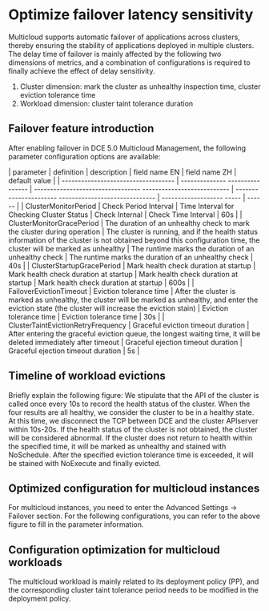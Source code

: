 # Optimize failover latency sensitivity

Multicloud supports automatic failover of applications across clusters, thereby ensuring the stability of applications deployed in multiple clusters. The delay time of failover is mainly affected by the following two dimensions of metrics, and a combination of configurations is required to finally achieve the effect of delay sensitivity.

1. Cluster dimension: mark the cluster as unhealthy inspection time, cluster eviction tolerance time
2. Workload dimension: cluster taint tolerance duration

## Failover feature introduction

After enabling failover in DCE 5.0 Multicloud Management, the following parameter configuration options are available:

| parameter | definition | description | field name EN | field name ZH | default value |
| ----------------------------------- | -------------- ---------------- | --------------------------------- --------------------------- | ---------------------- ------------------------------ | ------------------- ----- | ------ |
| ClusterMonitorPeriod | Check Period Interval | Time Interval for Checking Cluster Status | Check Internal | Check Time Interval | 60s |
| ClusterMonitorGracePeriod | The duration of an unhealthy check to mark the cluster during operation | The cluster is running, and if the health status information of the cluster is not obtained beyond this configuration time, the cluster will be marked as unhealthy | The runtime marks the duration of an unhealthy check | The runtime marks the duration of an unhealthy check | 40s |
| ClusterStartupGracePeriod | Mark health check duration at startup | Mark health check duration at startup | Mark health check duration at startup | Mark health check duration at startup | 600s |
| FailoverEvictionTimeout | Eviction tolerance time | After the cluster is marked as unhealthy, the cluster will be marked as unhealthy, and enter the eviction state (the cluster will increase the eviction stain) | Eviction tolerance time | Eviction tolerance time | 30s |
| ClusterTaintEvictionRetryFrequency | Graceful eviction timeout duration | After entering the graceful eviction queue, the longest waiting time, it will be deleted immediately after timeout | Graceful ejection timeout duration | Graceful ejection timeout duration | 5s |

## Timeline of workload evictions

Briefly explain the following figure: We stipulate that the API of the cluster is called once every 10s to record the health status of the cluster. When the four results are all healthy, we consider the cluster to be in a healthy state.
At this time, we disconnect the TCP between DCE and the cluster APIserver within 10s-20s. If the health status of the cluster is not obtained, the cluster will be considered abnormal.
If the cluster does not return to health within the specified time, it will be marked as unhealthy and stained with NoSchedule. After the specified eviction tolerance time is exceeded, it will be stained with NoExecute and finally evicted.

<!--screenshot-->

## Optimized configuration for multicloud instances

For multicloud instances, you need to enter the Advanced Settings -> Failover section. For the following configurations, you can refer to the above figure to fill in the parameter information.

<!--screenshot-->

## Configuration optimization for multicloud workloads

The multicloud workload is mainly related to its deployment policy (PP), and the corresponding cluster taint tolerance period needs to be modified in the deployment policy.

<!--screenshot-->
